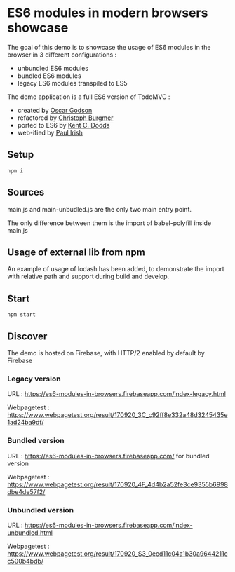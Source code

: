 # ES6 modules in modern browsers showcase

The goal of this demo is to showcase the usage of ES6 modules in the browser in 3 different configurations :

- unbundled ES6 modules
- bundled ES6 modules
- legacy ES6 modules transpiled to ES5

The demo application is a full ES6 version of TodoMVC :

- created by [Oscar Godson](http://twitter.com/oscargodson)
- refactored by [Christoph Burgmer](http://twitter.com/cburgmer)
- ported to ES6 by [Kent C. Dodds](http://twitter.com/kentcdodds)
- web-ified by [Paul Irish](http://twitter.com/paul_irish)

## Setup

```
npm i
```

## Sources

main.js and main-unbudled.js are the only two main entry point.

The only difference between them is the import of babel-polyfill inside main.js

## Usage of external lib from npm

An example of usage of lodash has been added, to demonstrate the import with relative path and support during build and develop.

## Start

```
npm start
```

## Discover

The demo is hosted on Firebase, with HTTP/2 enabled by default by Firebase

### Legacy version

URL : https://es6-modules-in-browsers.firebaseapp.com/index-legacy.html

Webpagetest : https://www.webpagetest.org/result/170920_3C_c92ff8e332a48d3245435e1ad24ba9df/

### Bundled version

URL : https://es6-modules-in-browsers.firebaseapp.com/ for bundled version

Webpagetest : https://www.webpagetest.org/result/170920_4F_4d4b2a52fe3ce9355b6998dbe4de57f2/

### Unbundled version

URL : https://es6-modules-in-browsers.firebaseapp.com/index-unbundled.html

Webpagetest : https://www.webpagetest.org/result/170920_S3_0ecd11c04a1b30a9644211cc500b4bdb/
